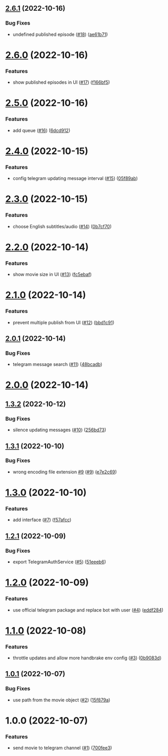 ## [2.6.1](https://github.com/hobroker/tgmedia-api/compare/v2.6.0...v2.6.1) (2022-10-16)


### Bug Fixes

* undefined published episode ([#18](https://github.com/hobroker/tgmedia-api/issues/18)) ([ae61b71](https://github.com/hobroker/tgmedia-api/commit/ae61b715323438e06bdbd2410d6e38c2ec26a914))

# [2.6.0](https://github.com/hobroker/tgmedia-api/compare/v2.5.0...v2.6.0) (2022-10-16)


### Features

* show published episodes in UI ([#17](https://github.com/hobroker/tgmedia-api/issues/17)) ([f166bf5](https://github.com/hobroker/tgmedia-api/commit/f166bf5e92622dd02770e37e0ebc8eded58e859e))

# [2.5.0](https://github.com/hobroker/tgmedia-api/compare/v2.4.0...v2.5.0) (2022-10-16)


### Features

* add queue ([#16](https://github.com/hobroker/tgmedia-api/issues/16)) ([6dcd912](https://github.com/hobroker/tgmedia-api/commit/6dcd912b70c49f1238cdc9a93f5ab782bb34fc6c))

# [2.4.0](https://github.com/hobroker/tgmedia-api/compare/v2.3.0...v2.4.0) (2022-10-15)


### Features

* config telegram updating message interval ([#15](https://github.com/hobroker/tgmedia-api/issues/15)) ([05f89ab](https://github.com/hobroker/tgmedia-api/commit/05f89abceddd5313289ae1102e5b10b5f572d9f2))

# [2.3.0](https://github.com/hobroker/tgmedia-api/compare/v2.2.0...v2.3.0) (2022-10-15)


### Features

* choose English subtitles/audio ([#14](https://github.com/hobroker/tgmedia-api/issues/14)) ([0b7cf70](https://github.com/hobroker/tgmedia-api/commit/0b7cf70673ff1112166ce10892cee646e71845ae))

# [2.2.0](https://github.com/hobroker/tgmedia-api/compare/v2.1.0...v2.2.0) (2022-10-14)


### Features

* show movie size in UI ([#13](https://github.com/hobroker/tgmedia-api/issues/13)) ([fc5ebaf](https://github.com/hobroker/tgmedia-api/commit/fc5ebaf1a9aadda8731798d2c9cca968f6cebf4b))

# [2.1.0](https://github.com/hobroker/tgmedia-api/compare/v2.0.1...v2.1.0) (2022-10-14)


### Features

* prevent multiple publish from UI ([#12](https://github.com/hobroker/tgmedia-api/issues/12)) ([bbd1c91](https://github.com/hobroker/tgmedia-api/commit/bbd1c91b8b1698019d58b36ef6ba5ed1f9af9bf5))

## [2.0.1](https://github.com/hobroker/tgmedia-api/compare/v2.0.0...v2.0.1) (2022-10-14)


### Bug Fixes

* telegram message search ([#11](https://github.com/hobroker/tgmedia-api/issues/11)) ([48bcadb](https://github.com/hobroker/tgmedia-api/commit/48bcadbbff62ca50cdca2020dc16c255c4986f66))

# [2.0.0](https://github.com/hobroker/tgmedia-api/compare/v1.3.2...v2.0.0) (2022-10-14)

## [1.3.2](https://github.com/hobroker/tgmedia-api/compare/v1.3.1...v1.3.2) (2022-10-12)


### Bug Fixes

* silence updating messages ([#10](https://github.com/hobroker/tgmedia-api/issues/10)) ([256bd73](https://github.com/hobroker/tgmedia-api/commit/256bd7332f5f2d3607a0573f856d7da2ae8fff75))

## [1.3.1](https://github.com/hobroker/tgmedia-api/compare/v1.3.0...v1.3.1) (2022-10-10)


### Bug Fixes

* wrong encoding file extension [#9](https://github.com/hobroker/tgmedia-api/issues/9)  ([#9](https://github.com/hobroker/tgmedia-api/issues/9)) ([e7e2c69](https://github.com/hobroker/tgmedia-api/commit/e7e2c694ee0a813e1013fee331691e6304d620c0))

# [1.3.0](https://github.com/hobroker/tgmedia-api/compare/v1.2.1...v1.3.0) (2022-10-10)


### Features

* add interface ([#7](https://github.com/hobroker/tgmedia-api/issues/7)) ([f57afcc](https://github.com/hobroker/tgmedia-api/commit/f57afcc39bc31ca84557d1560fdaecdee9a048c4))

## [1.2.1](https://github.com/hobroker/tgmedia-api/compare/v1.2.0...v1.2.1) (2022-10-09)


### Bug Fixes

* export TelegramAuthService ([#5](https://github.com/hobroker/tgmedia-api/issues/5)) ([51eeeb6](https://github.com/hobroker/tgmedia-api/commit/51eeeb6d0bea7e35f65bc69cbdc62b66a23d3589))

# [1.2.0](https://github.com/hobroker/tgmedia-api/compare/v1.1.0...v1.2.0) (2022-10-09)


### Features

* use official telegram package and replace bot with user ([#4](https://github.com/hobroker/tgmedia-api/issues/4)) ([eddf284](https://github.com/hobroker/tgmedia-api/commit/eddf284d1ef0e7b555725332d034104e6a00302f))

# [1.1.0](https://github.com/hobroker/tgmedia-api/compare/v1.0.1...v1.1.0) (2022-10-08)


### Features

* throttle updates and allow more handbrake env config ([#3](https://github.com/hobroker/tgmedia-api/issues/3)) ([0b9083d](https://github.com/hobroker/tgmedia-api/commit/0b9083d095f42f9de2b9bb1bdfa492477521a379))

## [1.0.1](https://github.com/hobroker/tgmedia-api/compare/v1.0.0...v1.0.1) (2022-10-07)


### Bug Fixes

* use path from the movie object ([#2](https://github.com/hobroker/tgmedia-api/issues/2)) ([15f879a](https://github.com/hobroker/tgmedia-api/commit/15f879a6fdc75893efcea3e50d3d0adc8af11f1b))

# 1.0.0 (2022-10-07)


### Features

* send movie to telegram channel ([#1](https://github.com/hobroker/tgmedia-api/issues/1)) ([700fee3](https://github.com/hobroker/tgmedia-api/commit/700fee3390fe5149545b5ebcdc95c3e1f004dc3a))
